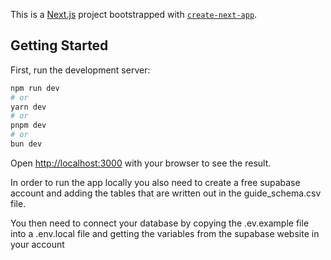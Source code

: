 This is a [Next.js](https://nextjs.org) project bootstrapped with [`create-next-app`](https://nextjs.org/docs/app/api-reference/cli/create-next-app).

## Getting Started

First, run the development server:

```bash
npm run dev
# or
yarn dev
# or
pnpm dev
# or
bun dev
```

Open [http://localhost:3000](http://localhost:3000) with your browser to see the result.

In order to run the app locally you also need to create a free supabase account and adding the tables that are written out in the guide_schema.csv file.

You then need to connect your database by copying the .ev.example file into a .env.local file and getting the variables from the supabase website in your account
